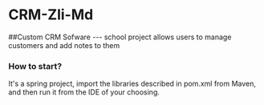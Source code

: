 # CRM-Zli-Md
##Custom CRM Sofware  --- school project
allows users to manage customers and add notes to them

### How to start?
It's a spring project, import the libraries described in pom.xml from Maven, and then run it from the IDE of your choosing.
